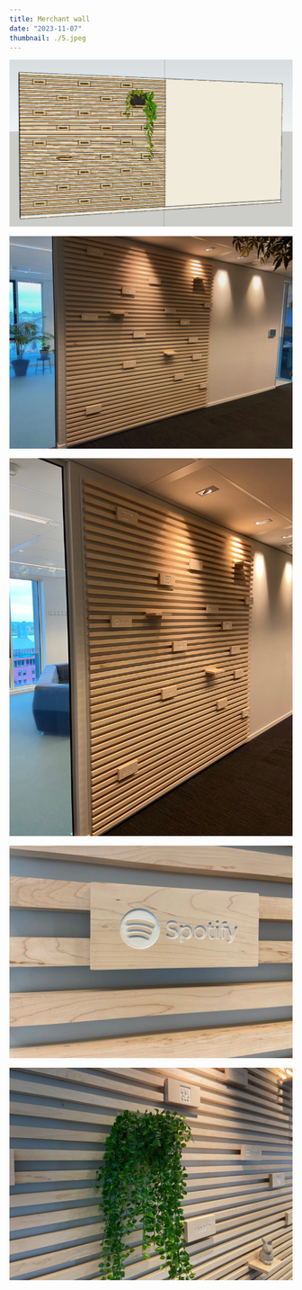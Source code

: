 ```yaml
---
title: Merchant wall
date: "2023-11-07"
thumbnail: ./5.jpeg
---
```


![](1.jpeg)

![](2.jpeg)

![](3.jpeg)

![](4.jpeg)

![](5.jpeg)
